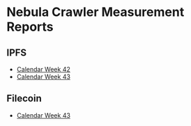 # Nebula Crawler Measurement Reports

## IPFS

- [Calendar Week 42](calendar-week-42/ipfs/README.md)
- [Calendar Week 43](calendar-week-43/ipfs/README.md)

## Filecoin

- [Calendar Week 43](calendar-week-43/filecoin/README.md)